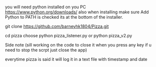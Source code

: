 you will need python installed on you PC https://www.python.org/downloads/ also when installing make sure Add Python to PATH is checked its at the bottom of the installer. 

git clone https://github.com/barneyhk1804/Pizza.git

cd pizza
choose python pizza_listener.py or python pizza_v2.py

Side note (sill working on the code to close it when you press any key if u need to stop the scrpt just close the app) 

everytime pizza is said it will log it in a text file with timestamp and date 

